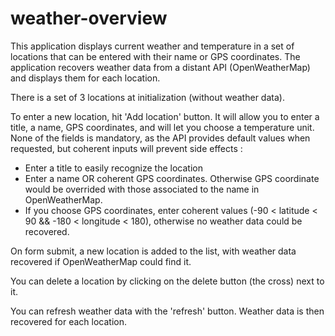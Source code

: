 # weather-overview

This application displays current weather and temperature in a set of locations that can be entered with their name or GPS coordinates.
The application recovers weather data from a distant API (OpenWeatherMap) and displays them for each location.

There is a set of 3 locations at initialization (without weather data).

To enter a new location, hit 'Add location' button. It will allow you to enter a title, a name, GPS coordinates, and will let you choose a temperature unit.
None of the fields is mandatory, as the API provides default values when requested, but coherent inputs will prevent side effects :
* Enter a title to easily recognize the location
* Enter a name OR coherent GPS coordinates. Otherwise GPS coordinate would be overrided with those associated to the name in OpenWeatherMap.
* If you choose GPS coordinates, enter coherent values (-90 < latitude < 90 && -180 < longitude < 180), otherwise no weather data could be recovered.

On form submit, a new location is added to the list, with weather data recovered if OpenWeatherMap could find it.

You can delete a location by clicking on the delete button (the cross) next to it.

You can refresh weather data with the 'refresh' button. Weather data is then recovered for each location.
